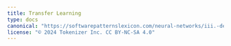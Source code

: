 ```yaml
---
title: Transfer Learning
type: docs
canonical: "https://softwarepatternslexicon.com/neural-networks/iii.-deep-learning-patterns/5.-transfer-learning"
license: "© 2024 Tokenizer Inc. CC BY-NC-SA 4.0"
---
```


